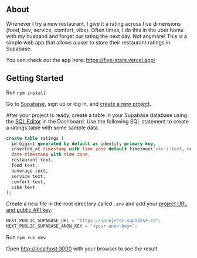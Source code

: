 ## About

Whenever I try a new restaurant, I give it a rating across five dimensions (food, bev, service, comfort, vibe). Often times, I do this in the uber home with my husband and forget our rating the next day. Not anymore! This is a simple web app that allows a user to store their restaurant ratings in Supabase.

You can check out the app here: https://five-stars.vercel.app/

## Getting Started

Run `npm install`

Go to [Supabase](https://supabase.com), sign up or log in, and [create a new project](https://app.supabase.com/).

After your project is ready, create a table in your Supabase database using the [SQL Editor](https://app.supabase.com/project/_/sql) in the Dashboard. Use the following SQL statement to create a ratings table with some sample data.

```sql
create table ratings (
  id bigint generated by default as identity primary key,
  inserted_at timestamp with time zone default timezone('utc'::text, now()) not null,
  date timestamp with time zone,
  restaurant text,
  food text,
  beverage text,
  service text,
  comfort text,
  vibe text
);
```

Create a new file in the root directory called `.env` and add your [project URL and public API key](https://app.supabase.com/project/_/settings/api):

```javascript
NEXT_PUBLIC_SUPABASE_URL = "https://<project>.supabase.co";
NEXT_PUBLIC_SUPABASE_ANON_KEY = "<your-anon-key>";
```

Run `npm run dev`

Open [http://localhost:3000](http://localhost:3000) with your browser to see the result.
